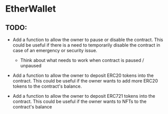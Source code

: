 # EtherWallet

## TODO:

- Add a function to allow the owner to pause or disable the contract. This could be useful if there is a need to temporarily disable the contract in case of an emergency or security issue.

  - Think about what needs to work when contract is paused / unpaused

- Add a function to allow the owner to deposit ERC20 tokens into the contract. This could be useful if the owner wants to add more ERC20 tokens to the contract's balance.

- Add a function to allow the owner to deposit ERC721 tokens into the contract. This could be useful if the owner wants to NFTs to the contract's balance
